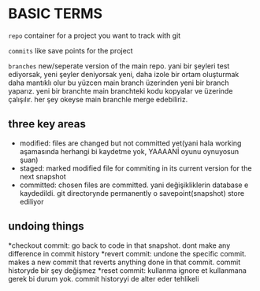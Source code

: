 # BASIC TERMS

`repo` container for a project you want to track with git

`commits` like save points for the project

`branches` new/seperate version of the main repo. yani bir şeyleri test ediyorsak, yeni şeyler deniyorsak yeni, daha izole bir ortam oluşturmak daha mantıklı olur bu yüzcen main branch üzerinden yeni bir branch yaparız. yeni bir branchte main branchteki kodu kopyalar ve üzerinde çalışılır. her şey okeyse main branchle merge edebiliriz.  

## three key areas

* modified: files are changed but not committed yet(yani hala working aşamasında herhangi bi kaydetme yok, YAAAANİ oyunu oynuyosun şuan)
* staged: marked modified file for commiting in its current version for the next snapshot  
* committed: chosen files are committed. yani değişikliklerin database e kaydedildi. git directorynde permanently o savepoint(snapshot) store ediliyor

## undoing things

*checkout commit: go back to code in that snapshot. dont make any difference in commit history
*revert commit: undone the specific commit. makes a new commit that reverts anything done in that commit. commit historyde bir şey değişmez
*reset commit: kullanma ignore et kullanmana gerek bi durum yok. commit historyyi de alter eder tehlikeli  
